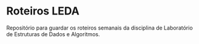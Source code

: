 # Roteiros LEDA
Repositório para guardar os roteiros semanais da disciplina de Laboratório de Estruturas de Dados e Algoritmos.
